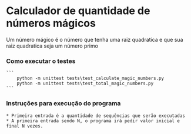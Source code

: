 # Calculador de quantidade de números mágicos

Um número mágico é o número que tenha uma raiz quadratica e que sua raiz quadratica seja um número primo

### Como executar o testes
    ``` 
        python -m unittest tests\test_calculate_magic_numbers.py
        python -m unittest tests\test_total_magic_numbers.py
    ```

### Instruções para execução do programa
    * Primeira entrada é a quantidade de sequências que serão executadas
    * A primeira entrada sendo N, o programa irá pedir valor inicial e final N vezes.